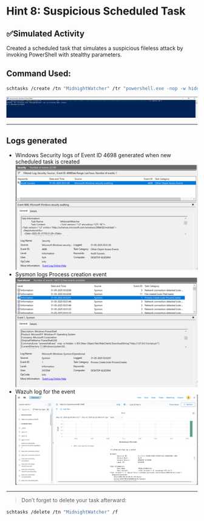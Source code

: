 # Hint 8: Suspicious Scheduled Task

## ✅Simulated Activity
Created a scheduled task that simulates a suspicious fileless attack by invoking PowerShell with stealthy parameters.

## Command Used:
```bash
schtasks /create /tn "MidnightWatcher" /tr "powershell.exe -nop -w hidden -c IEX 'Write-Output HelloFromTask'; Start-Sleep -Seconds 10" /sc minute /mo 1
```
![suspicious scheduled task created](https://github.com/alj-v/cyber-intern-phase-1/blob/main/screenshots/hint08_suspicious_scheduled_task_created.png)

---

## Logs generated
- Windows Security logs of Event ID 4698 generated when new scheduled task is created
![security log generated for new sheduled task](https://github.com/alj-v/cyber-intern-phase-1/blob/main/screenshots/hint08_suspicious_scheduled_task_security_log.png)
- Sysmon logs Process creation event
![sysmon logs process creation](https://github.com/alj-v/cyber-intern-phase-1/blob/main/screenshots/hint08_suspicious_scheduled_task_creation_sysmon_log.png)
- Wazuh log for the event
![wazuh log of suspicious scheduled task creation](https://github.com/alj-v/cyber-intern-phase-1/blob/main/screenshots/hint08_suspicious_scheduled_task_created_wazuh_log.png)

---

> Don’t forget to delete your task afterward:
```bash
schtasks /delete /tn "MidnightWatcher" /f
```
